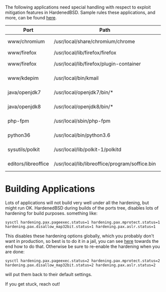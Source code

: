 The following applications need special handling with respect to exploit mitigation features in HardenedBSD. Sample rules these applications, and more, can be found  [here](https://github.com/HardenedBSD/secadm-rules).

| Port | Path | Incompatibility |
| ---- | ---- | --------------- |
| www/chromium | /usr/local/share/chromium/chrome | mprotect, pageexec |
| www/firefox | /usr/local/lib/firefox/firefox | mprotect |
| www/firefox | /usr/local/lib/firefox/plugin-container | mprotect, pageexec |
| www/kdepim | /usr/local/bin/kmail | mprotect, pageexec |
| java/openjdk7 | /usr/local/openjdk7/bin/* | mprotect, pageexec |
| java/openjdk8 | /usr/local/openjdk8/bin/* | mprotect, pageexec |
| php-fpm | /usr/local/sbin/php-fpm | mprotect, pageexec |
| python36 | /usr/local/bin/python3.6| mprotect, pageexec |
| sysutils/polkit | /usr/local/lib/polkit-1/polkitd | mprotect, pageexec |
| editors/libreoffice | /usr/local/lib/libreoffice/program/soffice.bin | mprotect, pageexec |


# Building Applications

Lots of applications will not build very well under all the hardening, but might run OK.  HardenedBSD during builds of the ports tree, disables lots of hardening for build purposes.
something like:

```
sysctl hardening.pax.pageexec.status=1 hardening.pax.mprotect.status=1 hardening.pax.disallow_map32bit.status=1 hardening.pax.aslr.status=1
```

This disables these hardening options globally, which you probably don't want in production, so best is to do it in a jail, you can see [here](https://gist.github.com/lattera/22e4f9d2c056b7fbf62adcdf82cd4a50) towards the end how to do that.  Otherwise be sure to re-enable the hardening when you are done:

```
sysctl hardening.pax.pageexec.status=2 hardening.pax.mprotect.status=2 hardening.pax.disallow_map32bit.status=2 hardening.pax.aslr.status=2
```

will put them back to their default settings.

If you get stuck, reach out!